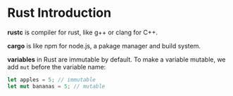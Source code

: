 # Rust Introduction

**rustc** is compiler for rust, like g++ or clang for C++.

**cargo** is like npm for node.js, a pakage manager and build system.

**variables** in Rust are immutable by default. To make
a variable mutable, we add `mut` before the variable name:

``` rust
let apples = 5; // immutable
let mut bananas = 5; // mutable
```

